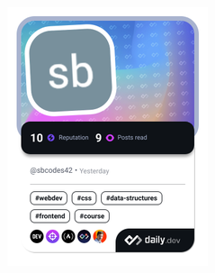 <a href="https://app.daily.dev/sbcodes42"><img src="devcard.png" width="356" alt="sbcodes42's Dev Card"/></a>

<!---
sbcodes42/sbcodes42 is a ✨ special ✨ repository because its `README.md` (this file) appears on your GitHub profile.
You can click the Preview link to take a look at your changes.
--->
